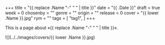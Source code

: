 +++
title = "{{ replace .Name "-" " " | title }}"
date = "{{ .Date }}"
draft = true
week = 0
chosenby = ""
genre = ""
origin = ""
release = 0
cover = "{{ lower .Name }}.jpg"
rym = ""
tags = [
    "tag1",
]
+++

This is a page about »{{ replace .Name "-" " " | title }}«.

![](../../images/covers/{{ lower .Name }}.jpg)

